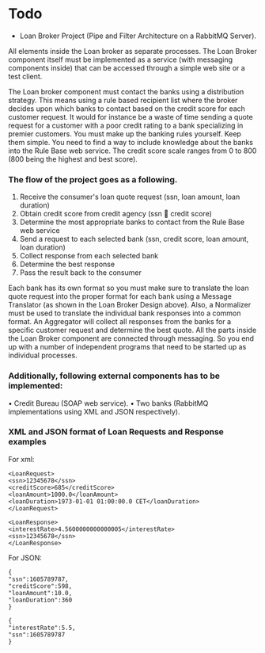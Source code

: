 
# Todo

* Loan Broker Project (Pipe and Filter Architecture on a RabbitMQ Server). 

All elements inside the Loan broker as separate processes. The Loan Broker component itself must be implemented as a service (with messaging components inside) that can be accessed through a simple web site or a test client.

The Loan broker component must contact the banks using a distribution strategy. This means using a rule based recipient list where the broker decides upon which banks to contact based on the credit score for each customer request. It would for instance be a waste of time sending a quote request for a customer with a poor credit rating to a bank specializing in premier customers. You must make up the banking rules yourself. Keep them simple. You need to find a way to include knowledge about the banks into the Rule Base web service. The credit score scale ranges from 0 to 800 (800 being the highest and best score).

### The flow of the project goes as a following. 

1. Receive the consumer's loan quote request (ssn, loan amount, loan duration)
2. Obtain credit score from credit agency (ssn  credit score)
3. Determine the most appropriate banks to contact from the Rule Base web service
4. Send a request to each selected bank (ssn, credit score, loan amount, loan duration)
5. Collect response from each selected bank
6. Determine the best response
7. Pass the result back to the consumer

Each bank has its own format so you must make sure to translate the loan quote request into the proper format for each bank using a Message Translator (as shown in the Loan Broker Design above). Also, a Normalizer must be used to translate the individual bank responses into a common format. An Aggregator will collect all responses from the banks for a specific customer request and determine the best quote. All the parts inside the Loan Broker component are connected through messaging. So you end up with a number of independent programs that need to be started up as individual processes.

### Additionally, following external components has to be implemented:

• Credit Bureau (SOAP web service).
• Two banks (RabbitMQ implementations using XML and JSON respectively).

### XML and JSON format of Loan Requests and Response examples

For xml: 

```
<LoanRequest>
<ssn>12345678</ssn>
<creditScore>685</creditScore>
<loanAmount>1000.0</loanAmount>
<loanDuration>1973-01-01 01:00:00.0 CET</loanDuration>
</LoanRequest>
```

```
<LoanResponse>
<interestRate>4.5600000000000005</interestRate>
<ssn>12345678</ssn>
</LoanResponse>
```

For JSON:
```
{
"ssn":1605789787,
"creditScore":598,
"loanAmount":10.0,
"loanDuration":360
}
```
```
{
"interestRate":5.5,
"ssn":1605789787
}
```
